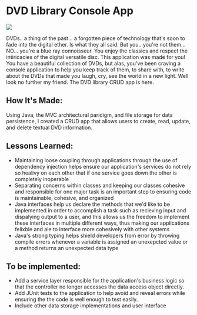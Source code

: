 # DVD Library Console App

![](https://media.giphy.com/media/l3vReTmBHnPsC4oHS/giphy.gif)

DVDs.. a thing of the past... a forgotten piece of technology that's soon to fade into the digital ether. Is what they all said. But you.. you're not them... NO... you're a blue ray connoisseur. You enjoy the classics and respect the intiricacies of the digital versatile disc. This application was made for you! You have a beautiful collection of DVDs, but alas, you've been craving a console application to help you keep track of them, to share with, to write about the DVDs that made you laugh, cry, see the world in a new light. Well look no further my friend. The DVD library CRUD app is here.

## How It's Made:
Using Java, the MVC architectural paridigm, and file storage for data persistence, I created a CRUD app that allows users to create, read, update, and delete textual DVD information.

## Lessons Learned:
<ul>
  <li>Maintaining loose coupling through applications through the use of dependency injection helps ensure our application's services do not rely so healivy on each other that if one service goes down the other is completely inoperable</li>
  <li>Separating concerns within classes and keeping our classes cohesive and responsible for one major task is an important step to ensuring code is maintainable, cohesive, and organized</li>
  <li>Java interfaces help us declare the methods that we'd like to be implemented in order to accomplish a task such as recieving input and dispalying output to a user, and this allows us the freedom to implement these interfaces in multiple different ways, thus making our applications felixble and ale to interface more cohesively with other systems</li>
  <li>Java's strong typing helps shield developers from error by throwing compile errors whenever a variable is assigned an unexepcted value or a method returns an unexpected data type
  </li>
</ul>

## To be implemented:
<ul>
  <li>Add a service layer responsible for the application's business logic so that the controller no longer accesses the data access object directly.</li>
  <li>Add JUnit tests to the application to help avoid and reveal errors while ensuring the the code is well enough to test easily.</li>
  <li>Include other data storage implementations and user interface</li>
</ul>
